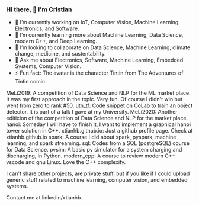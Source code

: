 ### Hi there, 👋 I'm Cristian
- 🔭 I’m currently working on IoT, Computer Vision, Machine Learning, Electronics, and Software.
- 🌱 I’m currently learning more about Machine Learning, Data Science, modern C++, and Deep Learning.
- 👯 I’m looking to collaborate on Data Science, Machine Learning, climate change, medicine, and sustentability.
- 💬 Ask me about Electronics, Software, Machine Learning, Embedded Systems, Computer Vision.
- ⚡ Fun fact: The avatar is the character Tintin from The Adventures of Tintin comic.

MeLi2019: A competition of Data Science and NLP for the ML market place. It was my first approach in the topic. Very fun. Of course I didn't win but went from zero to rank #50.
utn_tf: Code snippet on CoLab to train an object detector. It is part of a talk I gave at my University.
MeLi2020: Another editicion of the competition of Data Science and NLP for the market place.
hanoi: Someday I will have to finish it, I want to implement a graphical hanoi tower solution in C++.
xtianhb.github.io: Just a github profile page. Check at xtianhb.github.io
spark: A course I did about spark, pyspark, machine learning, and spark streaming.
sql: Codes from a SQL (postgreSQL) course for Data Science.
pvsim: A basic pv simulator for a system charging and discharging, in Python.
modern_cpp: A course to review modern C++. vscode and gnu Linux. Love the C++ complexity.

I can't share other projects, are private stuff, but if you like  if I could upload generic stuff related to machine learning, computer vision, and embedded systems.

Contact me at linkedin/xtianhb.
